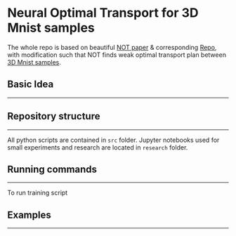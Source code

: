 # Neural Optimal Transport for 3D Mnist samples

The whole repo is based on beautiful [NOT paper](https://openreview.net/forum?id=d8CBRlWNkqH) & corresponding [Repo](https://github.com/iamalexkorotin/NeuralOptimalTransport), with modification such that NOT finds weak optimal transport plan between [3D Mnist samples](https://openreview.net/forum?id=d8CBRlWNkqH).

## Basic Idea
------
## Repository structure
------
All python scripts are contained in `src` folder. Jupyter notebooks used for small experiments and research are located in `research` folder.

## Running commands
----
To run training script 
## Examples
-----
